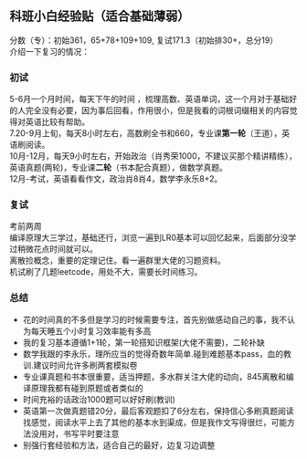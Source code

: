 ## 科班小白经验贴（适合基础薄弱）  
分数（专）：初始361，65+78+109+109, 复试171.3（初始排30+，总分19）  
介绍一下复习的情况：  
### 初试   
5-6月一个月时间，每天下午的时间 ，梳理高数、英语单词，这一个月对于基础好的人完全没有必要，因为事后回看，作用很小，但是我看的词根词缀相关的内容觉得对英语比较有帮助。  
7.20-9月上旬，每天8小时左右，高数刷全书和660，专业课**第一轮**（王道），英语刷阅读。  
10月-12月，每天9小时左右，开始政治（肖秀荣1000，不建议买那个精讲精练），英语真题(两轮)，专业课**二轮**（书本配合真题），做数学真题。  
12月-考试，英语看看作文，政治肖8肖4，数学李永乐8+2。    

### 复试  
考前两周  
编译原理大三学过，基础还行，浏览一遍到LR0基本可以回忆起来，后面部分没学过稍微花点时间就可以。  
离散捡概念，重要的定理记住。看一遍群里大佬的习题资料。  
机试刷了几题leetcode，用处不大，需要长时间练习。  

### 总结  
* 花的时间真的不多但是学习的时候需要专注，首先别做感动自己的事，我不认为每天睡五个小时复习效率能有多高  
* 我的复习基本遵循1+1轮，第一轮搭知识框架(大佬不需要)，二轮补缺  
* 数学我跟的李永乐，理所应当的觉得奇数年简单.碰到难题基本pass，血的教训.建议时间允许多刷两套模拟卷  
* 专业课真题和书本很重要，适当押题，多水群关注大佬的动向，845离散和编译原理我都有碰到原题或者类似的  
* 时间充裕的话政治1000题可以好好刷(教训)  
* 英语第一次做真题错20分，最后客观题扣了6分左右，保持信心多刷真题阅读找感觉，阅读水平上去了其他的基本水到渠成，但是我作文写得很烂，可能方法没用对，书写平时要注意
* 别强行套经验和方法，适合自己的最好，边复习边调整
